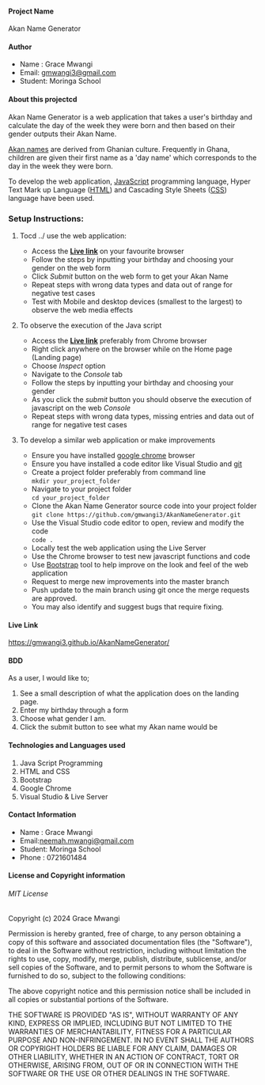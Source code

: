 #### Project Name
Akan Name Generator
#### Author
 - Name : Grace Mwangi
 - Email: gmwangi3@gmail.com
 - Student: Moringa School
#### About this projectcd 
Akan Name Generator is a web application that takes a user's birthday and calculate the day of the week they were born and then based on their gender outputs their Akan Name.

[Akan names][1] are derived from Ghanian culture. Frequently in Ghana, children are given their first name as a 'day name' which corresponds to the day in the week they were born.

To develop the web application, [JavaScript][4] programming language, Hyper Text Mark up Language ([HTML][2]) and Cascading Style Sheets ([CSS][3]) language have been used.

[1]: <https://en.wikipedia.org/wiki/Akan_names> "Akan Names"
[2]: <https://www.w3schools.com/html/> "Hyper Text Mark up Language"
[3]: <https://developer.mozilla.org/en-US/docs/Web/CSS> "Cascading Style Sheets"
[4]: <https://developer.mozilla.org/en-US/docs/Web/JavaScript> "JavaScript"

### Setup Instructions: 
1. Tocd ../
 use the web application:  
   - Access the **[Live link](https://gmwangi3.github.io/AkanNameGenerator/)** on your favourite browser
   - Follow the steps by inputting your birthday and choosing your gender on the web form
   - Click _Submit_ button on the web form to get your Akan Name  
   - Repeat steps with wrong data types and data out of range for negative test cases 
   - Test with Mobile and desktop devices (smallest to the largest) to observe the web media effects 
     
2. To observe the execution of the Java script
   - Access the **[Live link](https://gmwangi3.github.io/AkanNameGenerator/)** preferably from Chrome browser
   - Right click anywhere on the browser while on the Home page (Landing page)
   - Choose _Inspect_ option
   - Navigate to the _Console_ tab 
   - Follow the steps by inputting your birthday and choosing your gender 
   - As you click the _submit_ button you should observe the execution of javascript on the web _Console_  
   - Repeat steps with wrong data types, missing entries and data out of range for negative test cases

3. To develop a similar web application or make improvements 
    - Ensure you have installed [google chrome](https://www.google.com/chrome/) browser 
    - Ensure you have installed a code editor like Visual Studio and [git](https://git-scm.com/download/win)
    - Create a project folder preferably from command line  
      `mkdir your_project_folder`
    - Navigate to your project folder  
       `cd your_project_folder`  
    - Clone the Akan Name Generator source code into your project folder    
       `git clone https://github.com/gmwangi3/AkanNameGenerator.git`
    - Use the Visual Studio code editor to open, review and modify the code   
       `code .`    
    - Locally test the web application using the Live Server    
    - Use the Chrome browser to test new javascript functions and code   
    - Use [Bootstrap](https://getbootstrap.com/) tool to help improve on the look and feel of the web application  
    - Request to merge new improvements into the master branch  
    - Push update to the main branch using git once the merge requests are approved.    
    - You may also identify and suggest bugs that require fixing.
 
#### Live Link
 https://gmwangi3.github.io/AkanNameGenerator/

 #### BDD
  As a user, I would like to;  
  1. See a small description of what the application does on the landing page.
  2. Enter my birthday through a form 
  1. Choose what gender I am.
  1. Click the submit button to see what my Akan name would be

#### Technologies and Languages used
 1. Java Script Programming
 1. HTML and CSS 
 1. Bootstrap
 1. Google Chrome
 1. Visual Studio & Live Server


#### Contact Information
 - Name : Grace Mwangi
 - Email:neemah.mwangi@gmail.com
 - Student: Moringa School
 - Phone : 0721601484

####  License and Copyright information
###### MIT License
Copyright (c) 2024 Grace Mwangi

Permission is hereby granted, free of charge, to any person obtaining a copy of this software and associated documentation files (the "Software"), to deal in the Software without restriction, including without limitation the rights to use, copy, modify, merge, publish, distribute, sublicense, and/or sell copies of the Software, and to permit persons to whom the Software is furnished to do so, subject to the following conditions:  

The above copyright notice and this permission notice shall be included in all copies or substantial portions of the Software. 

THE SOFTWARE IS PROVIDED "AS IS", WITHOUT WARRANTY OF ANY KIND, EXPRESS OR IMPLIED, INCLUDING BUT NOT LIMITED TO THE WARRANTIES OF MERCHANTABILITY, FITNESS FOR A PARTICULAR PURPOSE AND NON-INFRINGEMENT. IN NO EVENT SHALL THE AUTHORS OR COPYRIGHT HOLDERS BE LIABLE FOR ANY CLAIM, DAMAGES OR OTHER LIABILITY, WHETHER IN AN ACTION OF CONTRACT, TORT OR OTHERWISE, ARISING FROM, OUT OF OR IN CONNECTION WITH THE SOFTWARE OR THE USE OR OTHER DEALINGS IN THE SOFTWARE. 